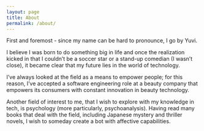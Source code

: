 ```yaml
---
layout: page
title: About
permalink: /about/
---
```


First and foremost - since my name can be hard to pronounce, I go by Yuvi. 

I believe I was born to do something big in life and once the realization kicked in that I couldn’t be a soccer star or a stand-up comedian (I wasn’t close), it became clear that my future lies in the world of technology. 

I’ve always looked at the field as a means to empower people; for this reason, I’ve accepted a software engineering role at a beauty company that empowers its consumers with constant innovation in beauty technology. 

Another field of interest to me, that I wish to explore with my knowledge in tech, is psychology (more particularly, psychoanalysis). Having read many books that deal with the field, including Japanese mystery and thriller novels, I wish to someday create a bot with affective capabilities.  



